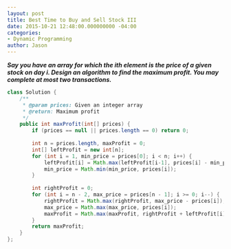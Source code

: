 ```yaml
---
layout: post
title: Best Time to Buy and Sell Stock III
date: 2015-10-21 12:48:00.000000000 -04:00
categories:
- Dynamic Programming
author: Jason
---
```

<p><strong><em>Say you have an array for which the ith element is the price of a given stock on day i. Design an algorithm to find the maximum profit. You may complete at most two transactions.</em></strong></p>


``` java
class Solution {
    /**
     * @param prices: Given an integer array
     * @return: Maximum profit
     */
    public int maxProfit(int[] prices) {
        if (prices == null || prices.length == 0) return 0;
        
        int n = prices.length, maxProfit = 0;
        int[] leftProfit = new int[n];
        for (int i = 1, min_price = prices[0]; i < n; i++) {
            leftProfit[i] = Math.max(leftProfit[i-1], prices[i] - min_price);
            min_price = Math.min(min_price, prices[i]);
        }
        
        int rightProfit = 0;
        for (int i = n - 2, max_price = prices[n - 1]; i >= 0; i--) {
            rightProfit = Math.max(rightProfit, max_price - prices[i]);
            max_price = Math.max(max_price, prices[i]);
            maxProfit = Math.max(maxProfit, rightProfit + leftProfit[i]);
        }
        return maxProfit;
    }
};
```
